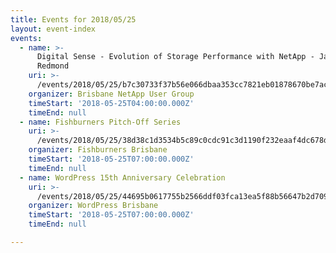 ```yaml
---
title: Events for 2018/05/25
layout: event-index
events:
  - name: >-
      Digital Sense - Evolution of Storage Performance with NetApp - James
      Redmond
    uri: >-
      /events/2018/05/25/b7c30733f37b56e066dbaa353cc7821eb01878670be7acee299d6c60117016cb
    organizer: Brisbane NetApp User Group
    timeStart: '2018-05-25T04:00:00.000Z'
    timeEnd: null
  - name: Fishburners Pitch-Off Series
    uri: >-
      /events/2018/05/25/38d38c1d3534b5c89c0cdc91c3d1190f232eaaf4dc678d14be4dcf5e635d4209
    organizer: Fishburners Brisbane
    timeStart: '2018-05-25T07:00:00.000Z'
    timeEnd: null
  - name: WordPress 15th Anniversary Celebration
    uri: >-
      /events/2018/05/25/44695b0617755b2566ddf03fca13ea5f88b56647b2d7095b120b5a3e4dc1c4b8
    organizer: WordPress Brisbane
    timeStart: '2018-05-25T07:00:00.000Z'
    timeEnd: null

---
```

